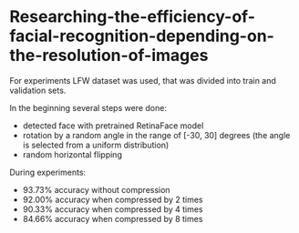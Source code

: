 # Researching-the-efficiency-of-facial-recognition-depending-on-the-resolution-of-images

For experiments LFW dataset was used, that was divided into train and validation sets. 

In the beginning several steps were done: 
- detected face with pretrained RetinaFace model 
- rotation by a random angle in the range of [-30, 30] degrees (the angle is selected from a uniform distribution) 
- random horizontal flipping

During experiments:
- 93.73% accuracy without compression
- 92.00% accuracy when compressed by 2 times
- 90.33% accuracy when compressed by 4 times
- 84.66% accuracy when compressed by 8 times
